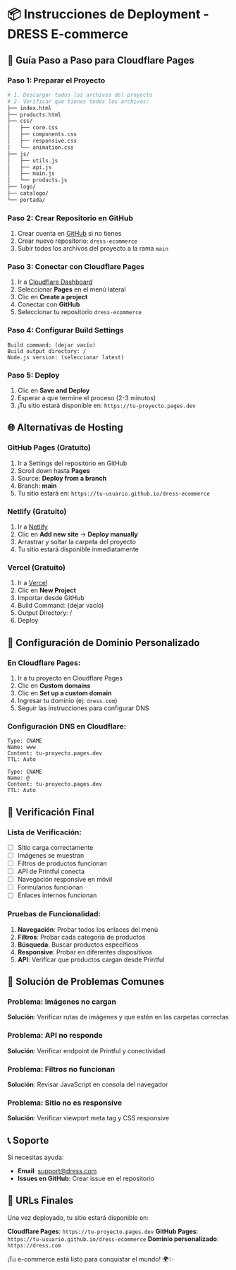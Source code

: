 # 📦 Instrucciones de Deployment - DRESS E-commerce

## 🚀 Guía Paso a Paso para Cloudflare Pages

### Paso 1: Preparar el Proyecto
```bash
# 1. Descargar todos los archivos del proyecto
# 2. Verificar que tienes todos los archivos:
├── index.html
├── products.html
├── css/
│   ├── core.css
│   ├── components.css
│   ├── responsive.css
│   └── animation.css
├── js/
│   ├── utils.js
│   ├── api.js
│   ├── main.js
│   └── products.js
├── logo/
├── catalogo/
└── portada/
```

### Paso 2: Crear Repositorio en GitHub
1. Crear cuenta en [GitHub](https://github.com) si no tienes
2. Crear nuevo repositorio: `dress-ecommerce`
3. Subir todos los archivos del proyecto a la rama `main`

### Paso 3: Conectar con Cloudflare Pages
1. Ir a [Cloudflare Dashboard](https://dash.cloudflare.com)
2. Seleccionar **Pages** en el menú lateral
3. Clic en **Create a project**
4. Conectar con **GitHub**
5. Seleccionar tu repositorio `dress-ecommerce`

### Paso 4: Configurar Build Settings
```
Build command: (dejar vacío)
Build output directory: /
Node.js version: (seleccionar latest)
```

### Paso 5: Deploy
1. Clic en **Save and Deploy**
2. Esperar a que termine el proceso (2-3 minutos)
3. ¡Tu sitio estará disponible en: `https://tu-proyecto.pages.dev`

## 🌐 Alternativas de Hosting

### GitHub Pages (Gratuito)
1. Ir a Settings del repositorio en GitHub
2. Scroll down hasta **Pages**
3. Source: **Deploy from a branch**
4. Branch: **main**
5. Tu sitio estará en: `https://tu-usuario.github.io/dress-ecommerce`

### Netlify (Gratuito)
1. Ir a [Netlify](https://netlify.com)
2. Clic en **Add new site** → **Deploy manually**
3. Arrastrar y soltar la carpeta del proyecto
4. Tu sitio estará disponible inmediatamente

### Vercel (Gratuito)
1. Ir a [Vercel](https://vercel.com)
2. Clic en **New Project**
3. Importar desde GitHub
4. Build Command: (dejar vacío)
5. Output Directory: /
6. Deploy

## 🔧 Configuración de Dominio Personalizado

### En Cloudflare Pages:
1. Ir a tu proyecto en Cloudflare Pages
2. Clic en **Custom domains**
3. Clic en **Set up a custom domain**
4. Ingresar tu dominio (ej: `dress.com`)
5. Seguir las instrucciones para configurar DNS

### Configuración DNS en Cloudflare:
```
Type: CNAME
Name: www
Content: tu-proyecto.pages.dev
TTL: Auto

Type: CNAME  
Name: @
Content: tu-proyecto.pages.dev
TTL: Auto
```

## 📱 Verificación Final

### Lista de Verificación:
- [ ] Sitio carga correctamente
- [ ] Imágenes se muestran
- [ ] Filtros de productos funcionan
- [ ] API de Printful conecta
- [ ] Navegación responsive en móvil
- [ ] Formularios funcionan
- [ ] Enlaces internos funcionan

### Pruebas de Funcionalidad:
1. **Navegación**: Probar todos los enlaces del menú
2. **Filtros**: Probar cada categoría de productos
3. **Búsqueda**: Buscar productos específicos
4. **Responsive**: Probar en diferentes dispositivos
5. **API**: Verificar que productos cargan desde Printful

## 🐛 Solución de Problemas Comunes

### Problema: Imágenes no cargan
**Solución**: Verificar rutas de imágenes y que estén en las carpetas correctas

### Problema: API no responde
**Solución**: Verificar endpoint de Printful y conectividad

### Problema: Filtros no funcionan
**Solución**: Revisar JavaScript en consola del navegador

### Problema: Sitio no es responsive
**Solución**: Verificar viewport meta tag y CSS responsive

## 📞 Soporte

Si necesitas ayuda:
- **Email**: support@dress.com
- **Issues en GitHub**: Crear issue en el repositorio

## 🎯 URLs Finales

Una vez deployado, tu sitio estará disponible en:

**Cloudflare Pages**: `https://tu-proyecto.pages.dev`
**GitHub Pages**: `https://tu-usuario.github.io/dress-ecommerce`
**Dominio personalizado**: `https://dress.com`

¡Tu e-commerce está listo para conquistar el mundo! 🌍✨